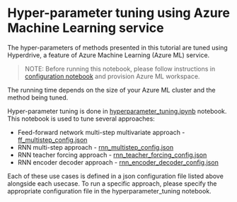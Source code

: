 # Hyper-parameter tuning using Azure Machine Learning service

The hyper-parameters of methods presented in this tutorial are tuned using Hyperdrive, a feature of Azure Machine Learning (Azure ML) service. 

> NOTE: Before running this notebook, please follow instructions in [configuration notebook](../configuration.ipynb) and provision Azure ML workspace.

The running time depends on the size of your Azure ML cluster and the method being tuned.

Hyper-parameter tuning is done in [hyperparameter_tuning.ipynb](./hyperparameter_tuning.ipynb) notebook. This notebook is used to tune several approaches:
- Feed-forward network multi-step multivariate approach - [ff_multistep_config.json](ff_multistep_config.json)
- RNN multi-step approach - [rnn_multistep_config.json](rnn_multistep_config.json)
- RNN teacher forcing approach - [rnn_teacher_forcing_config.json](rnn_teacher_forcing_config.json)
- RNN encoder decoder approach - [rnn_encoder_decoder_config.json](rnn_encoder_decoder_config.json)

Each of these use cases is defined in a json configuration file listed above alongside each usecase. To run a specific approach, please specify the appropriate configuration file in the hyperparameter_tuning notebook.
